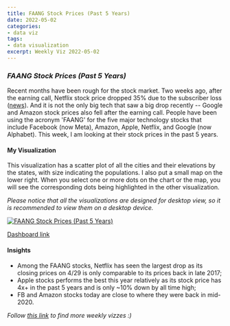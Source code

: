 ```yaml
---
title: FAANG Stock Prices (Past 5 Years)
date: 2022-05-02
categories:
- data viz
tags:
- data visualization
excerpt: Weekly Viz 2022-05-02
---
```


### *FAANG Stock Prices (Past 5 Years)*

Recent months have been rough for the stock market. Two weeks ago, after the earning call, Netflix stock price dropped 35% due to the subscriber loss ([news](https://www.wsj.com/articles/netflix-stock-price-plunges-premarket-after-subscriber-loss-11650449002)). And it is not the only big tech that saw a big drop recently -- Google and Amazon stock prices also fell after the earning call. People have been using the acronym 'FAANG' for the five major technology stocks that include Facebook (now Meta), Amazon, Apple, Netflix, and Google (now Alphabet). This week, I am looking at their stock prices in the past 5 years.  

#### My Visualization

This visualization has a scatter plot of all the cities and their elevations by the states, with size indicating the populations. I also put a small map on the lower right. When you select one or more dots on the chart or the map, you will see the corresponding dots being highlighted in the other visualization.  

*Please notice that all the visualizations are designed for desktop view, so it is recommended to view them on a desktop device.*  

<div class='tableauPlaceholder' id='viz1651548688635' style='position: relative'>
  <noscript><a href='#'>
    <img alt='FAANG Stock Prices (Past 5 Years) ' src='https:&#47;&#47;public.tableau.com&#47;static&#47;images&#47;20&#47;20220502FAANGStockPricesPast5Years&#47;FAANGStockPricesPast5Years&#47;1_rss.png' style='border: none' />
    </a></noscript>
  <object class='tableauViz'  style='display:none;'>
    <param name='host_url' value='https%3A%2F%2Fpublic.tableau.com%2F' />
    <param name='embed_code_version' value='3' /> 
    <param name='site_root' value='' />
    <param name='name' value='20220502FAANGStockPricesPast5Years&#47;FAANGStockPricesPast5Years' />
    <param name='tabs' value='no' />
    <param name='toolbar' value='yes' />
    <param name='static_image' value='https:&#47;&#47;public.tableau.com&#47;static&#47;images&#47;20&#47;20220502FAANGStockPricesPast5Years&#47;FAANGStockPricesPast5Years&#47;1.png' />
    <param name='animate_transition' value='yes' />
    <param name='display_static_image' value='yes' />
    <param name='display_spinner' value='yes' />
    <param name='display_overlay' value='yes' />
    <param name='display_count' value='yes' />
    <param name='language' value='en-US' />
    <param name='filter' value='publish=yes' />
  </object></div>          
  <script type='text/javascript'>        
  var divElement = document.getElementById('viz1651548688635');     
  var vizElement = divElement.getElementsByTagName('object')[0];          
  if ( divElement.offsetWidth > 800 ) { vizElement.style.width='800px';vizElement.style.height='727px';} else if ( divElement.offsetWidth > 500 ) { vizElement.style.width='800px';vizElement.style.height='727px';} else { vizElement.style.width='100%';vizElement.style.height='1127px';}         
  var scriptElement = document.createElement('script');            
  scriptElement.src = 'https://public.tableau.com/javascripts/api/viz_v1.js';   
  vizElement.parentNode.insertBefore(scriptElement, vizElement);             
</script>
  
[Dashboard link](https://public.tableau.com/views/20220502FAANGStockPricesPast5Years/FAANGStockPricesPast5Years?:language=en-US&publish=yes&:display_count=n&:origin=viz_share_link)
  
#### Insights
* Among the FAANG stocks, Netflix has seen the largest drop as its closing prices on 4/29 is only comparable to its prices back in late 2017;  
* Apple stocks performs the best this year relatively as its stock price has 4x+ in the past 5 years and is only ~10% down by all time high;  
* FB and Amazon stocks today are close to where they were back in mid-2020.  
  
*Follow [this link](https://yudong-94.github.io/personal-website/project/WeeklyViz2022/) to find more weekly vizzes :)*
